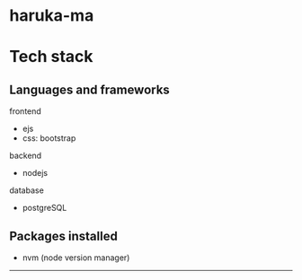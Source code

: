 # haruka-ma

# Tech stack

## Languages and frameworks

frontend
- ejs
- css: bootstrap

backend
- nodejs

database
- postgreSQL


## Packages installed

- nvm (node version manager)

__________________________________________________






